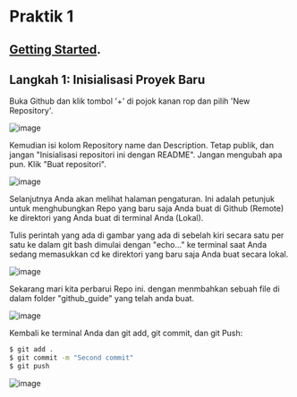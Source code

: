 # Praktik 1

## [Getting Started](https://medium.com/@jonathanmines/the-ultimate-github-collaboration-guide-df816e98fb67).

## Langkah 1: Inisialisasi Proyek Baru

Buka Github dan klik tombol '+' di pojok kanan rop dan pilih 'New Repository'.

![image](https://user-images.githubusercontent.com/70005931/184522111-eeecb8d4-683e-4928-aa43-74dcf6724494.png)

Kemudian isi kolom Repository name dan Description. Tetap publik, dan jangan "Inisialisasi repositori ini dengan README". Jangan mengubah apa pun. Klik "Buat repositori".

![image](https://user-images.githubusercontent.com/70005931/184522149-854d76a0-c456-49eb-9b3f-33706a619959.png)

Selanjutnya Anda akan melihat halaman pengaturan. Ini adalah petunjuk untuk menghubungkan Repo yang baru saja Anda buat di Github (Remote) ke direktori yang Anda buat di terminal Anda (Lokal).

Tulis perintah yang ada di gambar yang ada di sebelah kiri secara satu per satu ke dalam git bash dimulai dengan "echo..." ke terminal saat Anda sedang memasukkan cd ke direktori yang baru saja Anda buat secara lokal.

![image](https://user-images.githubusercontent.com/70005931/184524167-35aa9cd8-1817-4350-bfb3-88c9bf328a1e.png)

Sekarang mari kita perbarui Repo ini. dengan menmbahkan sebuah file di dalam folder "github_guide" yang telah anda buat.

![image](https://user-images.githubusercontent.com/70005931/184526794-5546cc25-8cae-4a11-bf87-743be5474e01.png)

Kembali ke terminal Anda dan git add, git commit, dan git Push:

``` bash
$ git add .
$ git commit -m "Second commit"
$ git push
```

![image](https://user-images.githubusercontent.com/70005931/184526807-89fd4b44-011e-4bfc-a397-922eaa0cbf3b.png)

